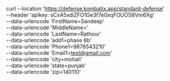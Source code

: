 [](https://defense.kombatix.app/standard-defense)





curl --location 'https://defense.kombatix.app/standard-defense' \
--header 'apikey: sCxA5xdiZFO1Ge3f7e0xqFOUOS8Vm6Xg' \
--data-urlencode 'FirstName=Sandeep' \
--data-urlencode 'MiddleName=' \
--data-urlencode 'LastName=Rathour' \
--data-urlencode 'add1=phase 8b' \
--data-urlencode 'Phone1=9876543210' \
--data-urlencode 'Email1=test@gmail.com' \
--data-urlencode 'city=mohali' \
--data-urlencode 'state=punjab' \
--data-urlencode 'zip=140110'